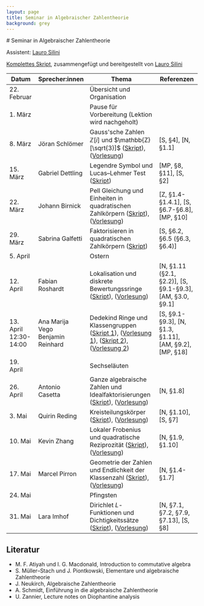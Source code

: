 ```yaml
---
layout: page
title: Seminar in Algebraischer Zahlentheorie
background: grey
---
```


<div class="md-content">
# Seminar in Algebraischer Zahlentheorie

Assistent: [Lauro Silini](https://math.ethz.ch/the-department/people.html?u=lsilini)

[Komplettes Skript](/AlgZTFiles/Notes.pdf), zusammengefügt und bereitgestellt von [Lauro Silini](https://math.ethz.ch/the-department/people.html?u=lsilini)

| Datum | Sprecher:innen | Thema | Referenzen |
| ----- | -------------- | ----- | ---------- |
| 22. Februar  | | Übersicht und Organisation |  |
| 1. März | | Pause für Vorbereitung (Lektion wird nachgeholt) |   |
| 8. März | Jöran Schlömer | Gauss'sche Zahlen $\mathbb{Z}[i]$ und $\mathbb{Z}[\sqrt{3}]$ \([Skript](AlgZTFiles/Skript_1.pdf)\), \([Vorlesung](AlgZTFiles/Vorlesung_1.pdf)\) | \[S, §4\], \[N, §1.1\]  |
| 15. März | Gabriel Dettling | Legendre Symbol und Lucas–Lehmer Test \([Skript](AlgZTFiles/Skript_2.pdf)\) | \[MP, §8, §11\], \[S, §2\] |
| 22. März | Johann Birnick | Pell Gleichung und Einheiten in quadratischen Zahlkörpern \([Skript](AlgZTFiles/Skript_3.pdf)\), \([Vorlesung](AlgZTFiles/Vorlesung_3.pdf)\) | \[Z, §1.4-§1.4.1\], \[S, §6.7-§6.8\], \[MP, §10\] |
| 29. März | Sabrina Galfetti | Faktorisieren in quadratischen Zahlkörpern \([Skript](AlgZTFiles/Skript_4.pdf)\) | \[S, §6.2, §6.5 (§6.3, §6.4)\] |
| 5. April | | Ostern | |
| 12. April | Fabian Roshardt | Lokalisation und diskrete Bewertungssringe \([Skript](AlgZTFiles/Skript_5.pdf)\), \([Vorlesung](AlgZTFiles/Vorlesung_5.pdf)\) | \[N, §1.11 (§2.1, §2.2)\], \[S, §9.1-§9.3\], \[AM, §3.0, §9.1\] |
| 13. April 12:30-14:00| Ana Marija Vego <br> Benjamin Reinhard | Dedekind Ringe und Klassengruppen \([Skript 1](AlgZTFiles/Skript_6a.pdf)\), \([Vorlesung 1](AlgZTFiles/Vorlesung_6a.pdf)\), \([Skript 2](AlgZTFiles/Skript_6b.pdf)\), \([Vorlesung 2](AlgZTFiles/Vorlesung_6b.pdf)\) |  \[S, §9.1-§9.3\], \[N, §1.3, §1.11\], \[AM, §9.2\], \[MP, §18\] |
| 19. April | | Sechseläuten | |
| 26. April | Antonio Casetta | Ganze algebraische Zahlen und Idealfaktorisierungen \([Skript](AlgZTFiles/Skript_7.pdf)\), \([Vorlesung](AlgZTFiles/Vorlesung_7.pdf)\) | \[N, §1.8\] |
| 3. Mai | Quirin Reding | Kreisteilungskörper \([Skript](AlgZTFiles/Skript_8.pdf)\), \([Vorlesung](AlgZTFiles/Vorlesung_8.pdf)\) | \[N, §1.10\], \[S, §7\]  |
| 10. Mai | Kevin Zhang | Lokaler Frobenius und quadratische Reziprozität \([Skript](AlgZTFiles/Skript_9.pdf)\), \([Vorlesung](AlgZTFiles/Vorlesung_9.pdf)\) | \[N, §1.9, §1.10\] |
| 17. Mai | Marcel Pirron | Geometrie der Zahlen und Endlichkeit der Klassenzahl \([Skript](AlgZTFiles/Skript_10.pdf)\), \([Vorlesung](AlgZTFiles/Vorlesung_10.pdf)\) | \[N, §1.4-§1.7\] |
| 24. Mai | | Pfingsten | |
| 31. Mai | Lara Imhof | Dirichlet $L$-Funktionen und Dichtigkeitssätze \([Skript](AlgZTFiles/Skript_11.pdf)\), \([Vorlesung](AlgZTFiles/Vorlesung_11.pdf)\) | \[N, §7.1, §7.2, §7.9, §7.13\], \[S, §8\] |

## Literatur

- M. F. Atiyah und I. G. Macdonald, Introduction to commutative algebra
- S. Müller–Stach und J. Piontkowski, Elementare und algebraische Zahlentheorie
- J. Neukirch, Algebraische Zahlentheorie
- A. Schmidt, Einführung in die algebraische Zahlentheorie
- U. Zannier, Lecture notes on Diophantine analysis
</div>
